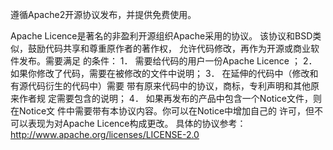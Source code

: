 遵循Apache2开源协议发布，并提供免费使用。


Apache Licence是著名的非盈利开源组织Apache采用的协议。
该协议和BSD类似，鼓励代码共享和尊重原作者的著作权，
允许代码修改，再作为开源或商业软件发布。需要满足
的条件： 
1． 需要给代码的用户一份Apache Licence ；
2． 如果你修改了代码，需要在被修改的文件中说明；
3． 在延伸的代码中（修改和有源代码衍生的代码中）需要
带有原来代码中的协议，商标，专利声明和其他原来作者规
定需要包含的说明；
4． 如果再发布的产品中包含一个Notice文件，则在Notice文
件中需要带有本协议内容。你可以在Notice中增加自己的
许可，但不可以表现为对Apache Licence构成更改。 
具体的协议参考：http://www.apache.org/licenses/LICENSE-2.0